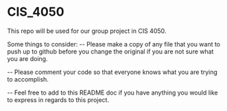 CIS_4050
========

This repo will be used for our group project in CIS 4050.

Some things to consider:
-- Please make a copy of any file that you want to push up to github before you change the original if you are not sure what you are doing.

-- Please comment your code so that everyone knows what you are trying to accomplish.

-- Feel free to add to this README doc if you have anything you would like to express in regards to this project.
